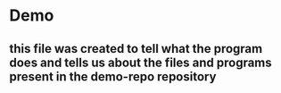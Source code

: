 # Demo
## this file was created to tell what the program does and tells us about the files and programs present in the demo-repo repository
